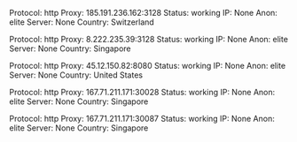 Protocol: http
Proxy: 185.191.236.162:3128
Status: working
IP: None
Anon: elite
Server: None
Country: Switzerland

Protocol: http
Proxy: 8.222.235.39:3128
Status: working
IP: None
Anon: elite
Server: None
Country: Singapore

Protocol: http
Proxy: 45.12.150.82:8080
Status: working
IP: None
Anon: elite
Server: None
Country: United States

Protocol: http
Proxy: 167.71.211.171:30028
Status: working
IP: None
Anon: elite
Server: None
Country: Singapore

Protocol: http
Proxy: 167.71.211.171:30087
Status: working
IP: None
Anon: elite
Server: None
Country: Singapore

